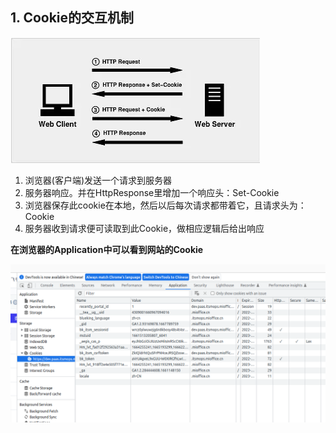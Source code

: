 ## 1. Cookie的交互机制

![](../../assets/2022-11-08-10-45-25-image.png)

1. 浏览器(客户端)发送一个请求到服务器
2. 服务器响应。并在HttpResponse里增加一个响应头：Set-Cookie
3. 浏览器保存此cookie在本地，然后以后每次请求都带着它，且请求头为：Cookie
4. 服务器收到请求便可读取到此Cookie，做相应逻辑后给出响应

**在浏览器的Application中可以看到网站的Cookie**

![](../../assets/2022-11-08-10-46-13-image.png)
